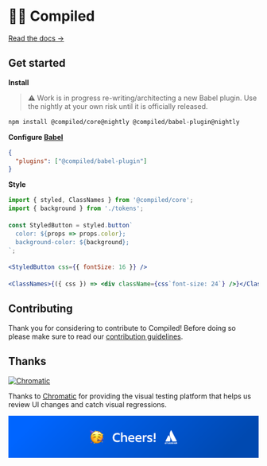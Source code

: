 # 👷‍♀ ‍Compiled

[Read the docs →](https://compiledcssinjs.com)

## Get started

**Install**

> ⚠️ Work is in progress re-writing/architecting a new Babel plugin.
> Use the nightly at your own risk until it is officially released.

```bash
npm install @compiled/core@nightly @compiled/babel-plugin@nightly
```

**Configure [Babel](https://babeljs.io/docs/en/config-files)**

```json
{
  "plugins": ["@compiled/babel-plugin"]
}
```

**Style**

```jsx
import { styled, ClassNames } from '@compiled/core';
import { background } from './tokens';

const StyledButton = styled.button`
  color: ${props => props.color};
  background-color: ${background};
`;

<StyledButton css={{ fontSize: 16 }} />

<ClassNames>{({ css }) => <div className={css`font-size: 24`} />}</ClassNames>
```

## Contributing

Thank you for considering to contribute to Compiled!
Before doing so please make sure to read our [contribution guidelines](/CONTRIBUTING.md).

## Thanks

<a href="https://www.chromatic.com/"><img src="https://user-images.githubusercontent.com/321738/84662277-e3db4f80-af1b-11ea-88f5-91d67a5e59f6.png" width="153" height="30" alt="Chromatic" /></a>

Thanks to [Chromatic](https://www.chromatic.com/) for providing the visual testing platform that helps us review UI changes and catch visual regressions.

[![Atlassian](https://raw.githubusercontent.com/atlassian-internal/oss-assets/master/banner-cheers-light.png)](https://atlassian.com)
